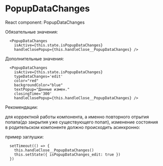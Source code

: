 # PopupDataChanges
React component: PopupDataChanges

Обязательные значения:
```
  <PopupDataChanges
    isActive={this.state.isPopupDataChanges}
    handleClosePopup={this.handleClose__PopupDataChanges} />
```

Дополнительные значения:
```
  <PopupDataChanges
    isActive={this.state.isPopupDataChanges}
    typeDataChanges='edit'
    color="red"
    backgroundColor="blue"
    textPopup="Данные измен."
    closingTime='300'
    handleClosePopup={this.handleClose__PopupDataChanges} />
```


Рекомендации:

для корректной работы компонента, а именно повторного отрытия попапа(до закрытия уже существующего попап), изменение состояния в родительском компоненте должно происходить асинхронно:

пример заглушки:
```
  setTimeout(() => {
    this.handleClose__PopupDataChanges()
    this.setState({ isPopupDataChanges_edit: true })
  })
```

